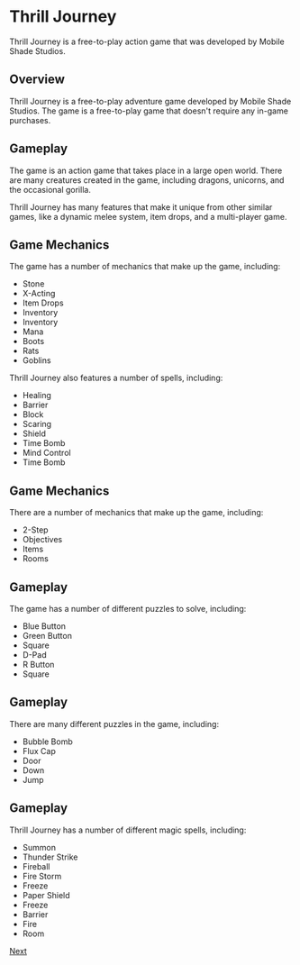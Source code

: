 # Thrill Journey

Thrill Journey is a free-to-play action game that was developed by Mobile Shade Studios.

## Overview

Thrill Journey is a free-to-play adventure game developed by Mobile Shade Studios. The game is a free-to-play game that doesn't require any in-game purchases.

## Gameplay

The game is an action game that takes place in a large open world. There are many creatures created in the game, including dragons, unicorns, and the occasional gorilla.

Thrill Journey has many features that make it unique from other similar games, like a dynamic melee system, item drops, and a multi-player game.

## Game Mechanics

The game has a number of mechanics that make up the game, including:

*   Stone
*   X-Acting
*   Item Drops
*   Inventory
*   Inventory
*   Mana
*   Boots
*   Rats
*   Goblins

Thrill Journey also features a number of spells, including:

*   Healing
*   Barrier
*   Block
*   Scaring
*   Shield
*   Time Bomb
*   Mind Control
*   Time Bomb

## Game Mechanics

There are a number of mechanics that make up the game, including:

*   2-Step
*   Objectives
*   Items
*   Rooms

## Gameplay

The game has a number of different puzzles to solve, including:

*   Blue Button
*   Green Button
*   Square
*   D-Pad
*   R Button
*   Square

## Gameplay

There are many different puzzles in the game, including:

*   Bubble Bomb
*   Flux Cap
*   Door
*   Down
*   Jump

## Gameplay

Thrill Journey has a number of different magic spells, including:

*   Summon
*   Thunder Strike
*   Fireball
*   Fire Storm
*   Freeze
*   Paper Shield
*   Freeze
*   Barrier
*   Fire
*   Room

[Next](297.md)